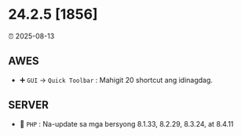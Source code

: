 # 24.2.5 [1856]

⏰ 2025-08-13

## AWES
- ➕ `GUI` -> `Quick Toolbar` : Mahigit 20 shortcut ang idinagdag.

## SERVER
- 🔄 `PHP` : Na-update sa mga bersyong 8.1.33, 8.2.29, 8.3.24, at 8.4.11
